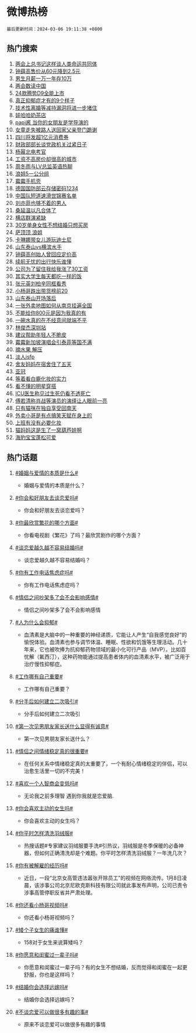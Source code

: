 # 微博热榜

`最后更新时间：2024-03-06 19:11:38 +0800`

## 热门搜索

1. [两会上总书记这样谈人类命运共同体](https://m.weibo.cn/search?containerid=100103type%3D1%26t%3D10%26q%3D%23%E4%B8%A4%E4%BC%9A%E4%B8%8A%E6%80%BB%E4%B9%A6%E8%AE%B0%E8%BF%99%E6%A0%B7%E8%B0%88%E4%BA%BA%E7%B1%BB%E5%91%BD%E8%BF%90%E5%85%B1%E5%90%8C%E4%BD%93%23&stream_entry_id=51&isnewpage=1&extparam=seat%3D1%26stream_entry_id%3D51%26dgr%3D0%26c_type%3D51%26pos%3D0%26filter_type%3Drealtimehot%26cate%3D10103%26q%3D%2523%25E4%25B8%25A4%25E4%25BC%259A%25E4%25B8%258A%25E6%2580%25BB%25E4%25B9%25A6%25E8%25AE%25B0%25E8%25BF%2599%25E6%25A0%25B7%25E8%25B0%2588%25E4%25BA%25BA%25E7%25B1%25BB%25E5%2591%25BD%25E8%25BF%2590%25E5%2585%25B1%25E5%2590%258C%25E4%25BD%2593%2523%26display_time%3D1709723497%26pre_seqid%3D1709723497486032178148)
1. [钟薛高售价从60元降到2.5元](https://m.weibo.cn/search?containerid=100103type%3D1%26t%3D10%26q%3D%23%E9%92%9F%E8%96%9B%E9%AB%98%E5%94%AE%E4%BB%B7%E4%BB%8E60%E5%85%83%E9%99%8D%E5%88%B02.5%E5%85%83%23&stream_entry_id=31&isnewpage=1&extparam=seat%3D1%26stream_entry_id%3D31%26c_type%3D31%26dgr%3D0%26filter_type%3Drealtimehot%26cate%3D5001%26band_rank%3D1%26pos%3D0%26realpos%3D1%26lcate%3D5001%26q%3D%2523%25E9%2592%259F%25E8%2596%259B%25E9%25AB%2598%25E5%2594%25AE%25E4%25BB%25B7%25E4%25BB%258E60%25E5%2585%2583%25E9%2599%258D%25E5%2588%25B02.5%25E5%2585%2583%2523%26flag%3D2%26display_time%3D1709723497%26pre_seqid%3D1709723497486032178148)
1. [男生月薪一万一年存10万](https://m.weibo.cn/search?containerid=100103type%3D1%26t%3D10%26q%3D%23%E7%94%B7%E7%94%9F%E6%9C%88%E8%96%AA%E4%B8%80%E4%B8%87%E4%B8%80%E5%B9%B4%E5%AD%9810%E4%B8%87%23&stream_entry_id=31&isnewpage=1&extparam=seat%3D1%26stream_entry_id%3D31%26c_type%3D31%26dgr%3D0%26filter_type%3Drealtimehot%26cate%3D5001%26band_rank%3D2%26pos%3D1%26realpos%3D2%26lcate%3D5001%26q%3D%2523%25E7%2594%25B7%25E7%2594%259F%25E6%259C%2588%25E8%2596%25AA%25E4%25B8%2580%25E4%25B8%2587%25E4%25B8%2580%25E5%25B9%25B4%25E5%25AD%259810%25E4%25B8%2587%2523%26flag%3D16%26display_time%3D1709723497%26pre_seqid%3D1709723497486032178148)
1. [两会数读中国](https://m.weibo.cn/search?containerid=100103type%3D1%26t%3D10%26q%3D%23%E4%B8%A4%E4%BC%9A%E6%95%B0%E8%AF%BB%E4%B8%AD%E5%9B%BD%23&stream_entry_id=31&isnewpage=1&extparam=seat%3D1%26stream_entry_id%3D31%26c_type%3D31%26dgr%3D0%26filter_type%3Drealtimehot%26cate%3D5001%26band_rank%3D3%26pos%3D2%26realpos%3D3%26lcate%3D5001%26q%3D%2523%25E4%25B8%25A4%25E4%25BC%259A%25E6%2595%25B0%25E8%25AF%25BB%25E4%25B8%25AD%25E5%259B%25BD%2523%26flag%3D0%26display_time%3D1709723497%26pre_seqid%3D1709723497486032178148)
1. [24款腾势D9全能上市](https://m.weibo.cn/search?containerid=100103type%3D1%26t%3D10%26q%3D%2324%E6%AC%BE%E8%85%BE%E5%8A%BFD9%E5%85%A8%E8%83%BD%E4%B8%8A%E5%B8%82%23&stream_entry_id=31&isnewpage=1&extparam=seat%3D1%26stream_entry_id%3D31%26c_type%3D31%26dgr%3D0%26filter_type%3Drealtimehot%26adid%3D226401%26q%3D%252324%25E6%25AC%25BE%25E8%2585%25BE%25E5%258A%25BFD9%25E5%2585%25A8%25E8%2583%25BD%25E4%25B8%258A%25E5%25B8%2582%2523%26cate%3D5001%26pos%3D3%26band_rank%3D4%26lcate%3D5001%26topic_ad%3D1%26is_ad_pos%3D1%26display_time%3D1709723497%26pre_seqid%3D1709723497486032178148)
1. [真正抑郁症才有的9个样子](https://m.weibo.cn/search?containerid=100103type%3D1%26t%3D10%26q%3D%E7%9C%9F%E6%AD%A3%E6%8A%91%E9%83%81%E7%97%87%E6%89%8D%E6%9C%89%E7%9A%849%E4%B8%AA%E6%A0%B7%E5%AD%90&stream_entry_id=31&isnewpage=1&extparam=seat%3D1%26stream_entry_id%3D31%26c_type%3D31%26dgr%3D0%26filter_type%3Drealtimehot%26cate%3D5001%26band_rank%3D4%26pos%3D4%26realpos%3D4%26lcate%3D5001%26q%3D%25E7%259C%259F%25E6%25AD%25A3%25E6%258A%2591%25E9%2583%2581%25E7%2597%2587%25E6%2589%258D%25E6%259C%2589%25E7%259A%25849%25E4%25B8%25AA%25E6%25A0%25B7%25E5%25AD%2590%26flag%3D16%26display_time%3D1709723497%26pre_seqid%3D1709723497486032178148)
1. [技术性离婚等减持漏洞将进一步堵住](https://m.weibo.cn/search?containerid=100103type%3D1%26t%3D10%26q%3D%23%E6%8A%80%E6%9C%AF%E6%80%A7%E7%A6%BB%E5%A9%9A%E7%AD%89%E5%87%8F%E6%8C%81%E6%BC%8F%E6%B4%9E%E5%B0%86%E8%BF%9B%E4%B8%80%E6%AD%A5%E5%A0%B5%E4%BD%8F%23&stream_entry_id=31&isnewpage=1&extparam=seat%3D1%26stream_entry_id%3D31%26c_type%3D31%26dgr%3D0%26filter_type%3Drealtimehot%26cate%3D5001%26band_rank%3D5%26pos%3D5%26realpos%3D5%26lcate%3D5001%26q%3D%2523%25E6%258A%2580%25E6%259C%25AF%25E6%2580%25A7%25E7%25A6%25BB%25E5%25A9%259A%25E7%25AD%2589%25E5%2587%258F%25E6%258C%2581%25E6%25BC%258F%25E6%25B4%259E%25E5%25B0%2586%25E8%25BF%259B%25E4%25B8%2580%25E6%25AD%25A5%25E5%25A0%25B5%25E4%25BD%258F%2523%26flag%3D1%26display_time%3D1709723497%26pre_seqid%3D1709723497486032178148)
1. [娃哈哈奶茶店](https://m.weibo.cn/search?containerid=100103type%3D1%26t%3D10%26q%3D%E5%A8%83%E5%93%88%E5%93%88%E5%A5%B6%E8%8C%B6%E5%BA%97&stream_entry_id=31&isnewpage=1&extparam=seat%3D1%26stream_entry_id%3D31%26c_type%3D31%26dgr%3D0%26filter_type%3Drealtimehot%26cate%3D5001%26band_rank%3D6%26pos%3D6%26realpos%3D6%26lcate%3D5001%26q%3D%25E5%25A8%2583%25E5%2593%2588%25E5%2593%2588%25E5%25A5%25B6%25E8%258C%25B6%25E5%25BA%2597%26flag%3D1%26display_time%3D1709723497%26pre_seqid%3D1709723497486032178148)
1. [papi酱 当你的女朋友是学导演的](https://m.weibo.cn/search?containerid=100103type%3D1%26t%3D10%26q%3Dpapi%E9%85%B1+%E5%BD%93%E4%BD%A0%E7%9A%84%E5%A5%B3%E6%9C%8B%E5%8F%8B%E6%98%AF%E5%AD%A6%E5%AF%BC%E6%BC%94%E7%9A%84&stream_entry_id=31&isnewpage=1&extparam=seat%3D1%26stream_entry_id%3D31%26c_type%3D31%26dgr%3D0%26filter_type%3Drealtimehot%26cate%3D5001%26band_rank%3D7%26pos%3D7%26realpos%3D7%26lcate%3D5001%26q%3Dpapi%25E9%2585%25B1%2520%25E5%25BD%2593%25E4%25BD%25A0%25E7%259A%2584%25E5%25A5%25B3%25E6%259C%258B%25E5%258F%258B%25E6%2598%25AF%25E5%25AD%25A6%25E5%25AF%25BC%25E6%25BC%2594%25E7%259A%2584%26flag%3D1%26display_time%3D1709723497%26pre_seqid%3D1709723497486032178148)
1. [女童走失被路人送回家父亲登门跪谢](https://m.weibo.cn/search?containerid=100103type%3D1%26t%3D10%26q%3D%23%E5%A5%B3%E7%AB%A5%E8%B5%B0%E5%A4%B1%E8%A2%AB%E8%B7%AF%E4%BA%BA%E9%80%81%E5%9B%9E%E5%AE%B6%E7%88%B6%E4%BA%B2%E7%99%BB%E9%97%A8%E8%B7%AA%E8%B0%A2%23&stream_entry_id=31&isnewpage=1&extparam=seat%3D1%26stream_entry_id%3D31%26c_type%3D31%26dgr%3D0%26filter_type%3Drealtimehot%26cate%3D5001%26band_rank%3D8%26pos%3D8%26realpos%3D8%26lcate%3D5001%26q%3D%2523%25E5%25A5%25B3%25E7%25AB%25A5%25E8%25B5%25B0%25E5%25A4%25B1%25E8%25A2%25AB%25E8%25B7%25AF%25E4%25BA%25BA%25E9%2580%2581%25E5%259B%259E%25E5%25AE%25B6%25E7%2588%25B6%25E4%25BA%25B2%25E7%2599%25BB%25E9%2597%25A8%25E8%25B7%25AA%25E8%25B0%25A2%2523%26flag%3D32768%26display_time%3D1709723497%26pre_seqid%3D1709723497486032178148)
1. [四川将发超1亿元消费券](https://m.weibo.cn/search?containerid=100103type%3D1%26t%3D10%26q%3D%23%E5%9B%9B%E5%B7%9D%E5%B0%86%E5%8F%91%E8%B6%851%E4%BA%BF%E5%85%83%E6%B6%88%E8%B4%B9%E5%88%B8%23&stream_entry_id=31&isnewpage=1&extparam=seat%3D1%26stream_entry_id%3D31%26c_type%3D31%26dgr%3D0%26filter_type%3Drealtimehot%26cate%3D5001%26band_rank%3D9%26pos%3D9%26realpos%3D9%26lcate%3D5001%26q%3D%2523%25E5%259B%259B%25E5%25B7%259D%25E5%25B0%2586%25E5%258F%2591%25E8%25B6%25851%25E4%25BA%25BF%25E5%2585%2583%25E6%25B6%2588%25E8%25B4%25B9%25E5%2588%25B8%2523%26flag%3D32768%26display_time%3D1709723497%26pre_seqid%3D1709723497486032178148)
1. [财政部部长谈党政机关过紧日子](https://m.weibo.cn/search?containerid=100103type%3D1%26t%3D10%26q%3D%23%E8%B4%A2%E6%94%BF%E9%83%A8%E9%83%A8%E9%95%BF%E8%B0%88%E5%85%9A%E6%94%BF%E6%9C%BA%E5%85%B3%E8%BF%87%E7%B4%A7%E6%97%A5%E5%AD%90%23&stream_entry_id=31&isnewpage=1&extparam=seat%3D1%26stream_entry_id%3D31%26c_type%3D31%26dgr%3D0%26filter_type%3Drealtimehot%26cate%3D5001%26band_rank%3D10%26pos%3D10%26realpos%3D10%26lcate%3D5001%26q%3D%2523%25E8%25B4%25A2%25E6%2594%25BF%25E9%2583%25A8%25E9%2583%25A8%25E9%2595%25BF%25E8%25B0%2588%25E5%2585%259A%25E6%2594%25BF%25E6%259C%25BA%25E5%2585%25B3%25E8%25BF%2587%25E7%25B4%25A7%25E6%2597%25A5%25E5%25AD%2590%2523%26flag%3D0%26display_time%3D1709723497%26pre_seqid%3D1709723497486032178148)
1. [杨幂北电考官](https://m.weibo.cn/search?containerid=100103type%3D1%26t%3D10%26q%3D%23%E6%9D%A8%E5%B9%82%E5%8C%97%E7%94%B5%E8%80%83%E5%AE%98%23&stream_entry_id=31&isnewpage=1&extparam=seat%3D1%26stream_entry_id%3D31%26c_type%3D31%26dgr%3D0%26filter_type%3Drealtimehot%26cate%3D5001%26band_rank%3D11%26pos%3D11%26realpos%3D11%26lcate%3D5001%26q%3D%2523%25E6%259D%25A8%25E5%25B9%2582%25E5%258C%2597%25E7%2594%25B5%25E8%2580%2583%25E5%25AE%2598%2523%26flag%3D2%26display_time%3D1709723497%26pre_seqid%3D1709723497486032178148)
1. [工资不高房价却很高的城市](https://m.weibo.cn/search?containerid=100103type%3D1%26t%3D10%26q%3D%23%E5%B7%A5%E8%B5%84%E4%B8%8D%E9%AB%98%E6%88%BF%E4%BB%B7%E5%8D%B4%E5%BE%88%E9%AB%98%E7%9A%84%E5%9F%8E%E5%B8%82%23&stream_entry_id=31&isnewpage=1&extparam=seat%3D1%26stream_entry_id%3D31%26c_type%3D31%26dgr%3D0%26filter_type%3Drealtimehot%26cate%3D5001%26band_rank%3D12%26pos%3D12%26realpos%3D12%26lcate%3D5001%26q%3D%2523%25E5%25B7%25A5%25E8%25B5%2584%25E4%25B8%258D%25E9%25AB%2598%25E6%2588%25BF%25E4%25BB%25B7%25E5%258D%25B4%25E5%25BE%2588%25E9%25AB%2598%25E7%259A%2584%25E5%259F%258E%25E5%25B8%2582%2523%26flag%3D0%26display_time%3D1709723497%26pre_seqid%3D1709723497486032178148)
1. [周冬雨与LV总监英语热聊](https://m.weibo.cn/search?containerid=100103type%3D1%26t%3D10%26q%3D%23%E5%91%A8%E5%86%AC%E9%9B%A8%E4%B8%8ELV%E6%80%BB%E7%9B%91%E8%8B%B1%E8%AF%AD%E7%83%AD%E8%81%8A%23&stream_entry_id=31&isnewpage=1&extparam=seat%3D1%26stream_entry_id%3D31%26c_type%3D31%26dgr%3D0%26filter_type%3Drealtimehot%26cate%3D5001%26band_rank%3D13%26pos%3D13%26realpos%3D13%26lcate%3D5001%26q%3D%2523%25E5%2591%25A8%25E5%2586%25AC%25E9%259B%25A8%25E4%25B8%258ELV%25E6%2580%25BB%25E7%259B%2591%25E8%258B%25B1%25E8%25AF%25AD%25E7%2583%25AD%25E8%2581%258A%2523%26flag%3D2%26display_time%3D1709723497%26pre_seqid%3D1709723497486032178148)
1. [浪姐5一公分组](https://m.weibo.cn/search?containerid=100103type%3D1%26t%3D10%26q%3D%23%E6%B5%AA%E5%A7%905%E4%B8%80%E5%85%AC%E5%88%86%E7%BB%84%23&stream_entry_id=31&isnewpage=1&extparam=seat%3D1%26stream_entry_id%3D31%26c_type%3D31%26dgr%3D0%26filter_type%3Drealtimehot%26cate%3D5001%26band_rank%3D14%26pos%3D14%26realpos%3D14%26lcate%3D5001%26q%3D%2523%25E6%25B5%25AA%25E5%25A7%25905%25E4%25B8%2580%25E5%2585%25AC%25E5%2588%2586%25E7%25BB%2584%2523%26flag%3D0%26display_time%3D1709723497%26pre_seqid%3D1709723497486032178148)
1. [霉霉手机壳](https://m.weibo.cn/search?containerid=100103type%3D1%26t%3D10%26q%3D%E9%9C%89%E9%9C%89%E6%89%8B%E6%9C%BA%E5%A3%B3&stream_entry_id=31&isnewpage=1&extparam=seat%3D1%26stream_entry_id%3D31%26c_type%3D31%26dgr%3D0%26filter_type%3Drealtimehot%26cate%3D5001%26band_rank%3D15%26pos%3D15%26realpos%3D15%26lcate%3D5001%26q%3D%25E9%259C%2589%25E9%259C%2589%25E6%2589%258B%25E6%259C%25BA%25E5%25A3%25B3%26flag%3D1%26display_time%3D1709723497%26pre_seqid%3D1709723497486032178148)
1. [德国国防部云存储密码1234](https://m.weibo.cn/search?containerid=100103type%3D1%26t%3D10%26q%3D%23%E5%BE%B7%E5%9B%BD%E5%9B%BD%E9%98%B2%E9%83%A8%E4%BA%91%E5%AD%98%E5%82%A8%E5%AF%86%E7%A0%811234%23&stream_entry_id=31&isnewpage=1&extparam=seat%3D1%26stream_entry_id%3D31%26c_type%3D31%26dgr%3D0%26filter_type%3Drealtimehot%26cate%3D5001%26band_rank%3D16%26pos%3D16%26realpos%3D16%26lcate%3D5001%26q%3D%2523%25E5%25BE%25B7%25E5%259B%25BD%25E5%259B%25BD%25E9%2598%25B2%25E9%2583%25A8%25E4%25BA%2591%25E5%25AD%2598%25E5%2582%25A8%25E5%25AF%2586%25E7%25A0%25811234%2523%26flag%3D0%26display_time%3D1709723497%26pre_seqid%3D1709723497486032178148)
1. [中国队短道速滑世锦赛名单](https://m.weibo.cn/search?containerid=100103type%3D1%26t%3D10%26q%3D%23%E4%B8%AD%E5%9B%BD%E9%98%9F%E7%9F%AD%E9%81%93%E9%80%9F%E6%BB%91%E4%B8%96%E9%94%A6%E8%B5%9B%E5%90%8D%E5%8D%95%23&stream_entry_id=31&isnewpage=1&extparam=seat%3D1%26stream_entry_id%3D31%26c_type%3D31%26dgr%3D0%26filter_type%3Drealtimehot%26cate%3D5001%26band_rank%3D17%26pos%3D17%26realpos%3D17%26lcate%3D5001%26q%3D%2523%25E4%25B8%25AD%25E5%259B%25BD%25E9%2598%259F%25E7%259F%25AD%25E9%2581%2593%25E9%2580%259F%25E6%25BB%2591%25E4%25B8%2596%25E9%2594%25A6%25E8%25B5%259B%25E5%2590%258D%25E5%258D%2595%2523%26flag%3D1%26display_time%3D1709723497%26pre_seqid%3D1709723497486032178148)
1. [刘亦菲也够不着的男人](https://m.weibo.cn/search?containerid=100103type%3D1%26t%3D10%26q%3D%23%E5%88%98%E4%BA%A6%E8%8F%B2%E4%B9%9F%E5%A4%9F%E4%B8%8D%E7%9D%80%E7%9A%84%E7%94%B7%E4%BA%BA%23&stream_entry_id=31&isnewpage=1&extparam=seat%3D1%26stream_entry_id%3D31%26c_type%3D31%26dgr%3D0%26filter_type%3Drealtimehot%26cate%3D5001%26band_rank%3D18%26pos%3D18%26realpos%3D18%26lcate%3D5001%26q%3D%2523%25E5%2588%2598%25E4%25BA%25A6%25E8%258F%25B2%25E4%25B9%259F%25E5%25A4%259F%25E4%25B8%258D%25E7%259D%2580%25E7%259A%2584%25E7%2594%25B7%25E4%25BA%25BA%2523%26flag%3D2%26display_time%3D1709723497%26pre_seqid%3D1709723497486032178148)
1. [桑延温以凡合体了](https://m.weibo.cn/search?containerid=100103type%3D1%26t%3D10%26q%3D%23%E6%A1%91%E5%BB%B6%E6%B8%A9%E4%BB%A5%E5%87%A1%E5%90%88%E4%BD%93%E4%BA%86%23&stream_entry_id=31&isnewpage=1&extparam=seat%3D1%26stream_entry_id%3D31%26c_type%3D31%26dgr%3D0%26filter_type%3Drealtimehot%26cate%3D5001%26band_rank%3D19%26pos%3D19%26realpos%3D19%26lcate%3D5001%26q%3D%2523%25E6%25A1%2591%25E5%25BB%25B6%25E6%25B8%25A9%25E4%25BB%25A5%25E5%2587%25A1%25E5%2590%2588%25E4%25BD%2593%25E4%25BA%2586%2523%26flag%3D0%26display_time%3D1709723497%26pre_seqid%3D1709723497486032178148)
1. [横店群演紧缺](https://m.weibo.cn/search?containerid=100103type%3D1%26t%3D10%26q%3D%23%E6%A8%AA%E5%BA%97%E7%BE%A4%E6%BC%94%E7%B4%A7%E7%BC%BA%23&stream_entry_id=31&isnewpage=1&extparam=seat%3D1%26stream_entry_id%3D31%26c_type%3D31%26dgr%3D0%26filter_type%3Drealtimehot%26cate%3D5001%26band_rank%3D20%26pos%3D20%26realpos%3D20%26lcate%3D5001%26q%3D%2523%25E6%25A8%25AA%25E5%25BA%2597%25E7%25BE%25A4%25E6%25BC%2594%25E7%25B4%25A7%25E7%25BC%25BA%2523%26flag%3D0%26display_time%3D1709723497%26pre_seqid%3D1709723497486032178148)
1. [30岁单身女性不想结婚只想买房](https://m.weibo.cn/search?containerid=100103type%3D1%26t%3D10%26q%3D%2330%E5%B2%81%E5%8D%95%E8%BA%AB%E5%A5%B3%E6%80%A7%E4%B8%8D%E6%83%B3%E7%BB%93%E5%A9%9A%E5%8F%AA%E6%83%B3%E4%B9%B0%E6%88%BF%23&stream_entry_id=31&isnewpage=1&extparam=seat%3D1%26stream_entry_id%3D31%26c_type%3D31%26dgr%3D0%26filter_type%3Drealtimehot%26cate%3D5001%26band_rank%3D21%26pos%3D21%26realpos%3D21%26lcate%3D5001%26q%3D%252330%25E5%25B2%2581%25E5%258D%2595%25E8%25BA%25AB%25E5%25A5%25B3%25E6%2580%25A7%25E4%25B8%258D%25E6%2583%25B3%25E7%25BB%2593%25E5%25A9%259A%25E5%258F%25AA%25E6%2583%25B3%25E4%25B9%25B0%25E6%2588%25BF%2523%26flag%3D1%26display_time%3D1709723497%26pre_seqid%3D1709723497486032178148)
1. [萨顶顶 浪姐](https://m.weibo.cn/search?containerid=100103type%3D1%26t%3D10%26q%3D%E8%90%A8%E9%A1%B6%E9%A1%B6+%E6%B5%AA%E5%A7%90&stream_entry_id=31&isnewpage=1&extparam=seat%3D1%26stream_entry_id%3D31%26c_type%3D31%26dgr%3D0%26filter_type%3Drealtimehot%26cate%3D5001%26band_rank%3D22%26pos%3D22%26realpos%3D22%26lcate%3D5001%26q%3D%25E8%2590%25A8%25E9%25A1%25B6%25E9%25A1%25B6%2520%25E6%25B5%25AA%25E5%25A7%2590%26flag%3D1%26display_time%3D1709723497%26pre_seqid%3D1709723497486032178148)
1. [卡琳娜带女儿游玩迪士尼](https://m.weibo.cn/search?containerid=100103type%3D1%26t%3D10%26q%3D%23%E5%8D%A1%E7%90%B3%E5%A8%9C%E5%B8%A6%E5%A5%B3%E5%84%BF%E6%B8%B8%E7%8E%A9%E8%BF%AA%E5%A3%AB%E5%B0%BC%23&stream_entry_id=31&isnewpage=1&extparam=seat%3D1%26stream_entry_id%3D31%26c_type%3D31%26dgr%3D0%26filter_type%3Drealtimehot%26cate%3D5001%26band_rank%3D23%26pos%3D23%26realpos%3D23%26lcate%3D5001%26q%3D%2523%25E5%258D%25A1%25E7%2590%25B3%25E5%25A8%259C%25E5%25B8%25A6%25E5%25A5%25B3%25E5%2584%25BF%25E6%25B8%25B8%25E7%258E%25A9%25E8%25BF%25AA%25E5%25A3%25AB%25E5%25B0%25BC%2523%26flag%3D1%26display_time%3D1709723497%26pre_seqid%3D1709723497486032178148)
1. [山东泰山vs横滨水手](https://m.weibo.cn/search?containerid=100103type%3D1%26t%3D10%26q%3D%23%E5%B1%B1%E4%B8%9C%E6%B3%B0%E5%B1%B1vs%E6%A8%AA%E6%BB%A8%E6%B0%B4%E6%89%8B%23&stream_entry_id=31&isnewpage=1&extparam=seat%3D1%26stream_entry_id%3D31%26c_type%3D31%26dgr%3D0%26filter_type%3Drealtimehot%26cate%3D5001%26band_rank%3D24%26pos%3D24%26realpos%3D24%26lcate%3D5001%26q%3D%2523%25E5%25B1%25B1%25E4%25B8%259C%25E6%25B3%25B0%25E5%25B1%25B1vs%25E6%25A8%25AA%25E6%25BB%25A8%25E6%25B0%25B4%25E6%2589%258B%2523%26flag%3D0%26display_time%3D1709723497%26pre_seqid%3D1709723497486032178148)
1. [钟薛高创始人曾回应定价高](https://m.weibo.cn/search?containerid=100103type%3D1%26t%3D10%26q%3D%23%E9%92%9F%E8%96%9B%E9%AB%98%E5%88%9B%E5%A7%8B%E4%BA%BA%E6%9B%BE%E5%9B%9E%E5%BA%94%E5%AE%9A%E4%BB%B7%E9%AB%98%23&stream_entry_id=31&isnewpage=1&extparam=seat%3D1%26stream_entry_id%3D31%26c_type%3D31%26dgr%3D0%26filter_type%3Drealtimehot%26cate%3D5001%26band_rank%3D25%26pos%3D25%26realpos%3D25%26lcate%3D5001%26q%3D%2523%25E9%2592%259F%25E8%2596%259B%25E9%25AB%2598%25E5%2588%259B%25E5%25A7%258B%25E4%25BA%25BA%25E6%259B%25BE%25E5%259B%259E%25E5%25BA%2594%25E5%25AE%259A%25E4%25BB%25B7%25E9%25AB%2598%2523%26flag%3D1%26display_time%3D1709723497%26pre_seqid%3D1709723497486032178148)
1. [续航无忧的出行快乐谁懂](https://m.weibo.cn/search?containerid=100103type%3D1%26t%3D10%26q%3D%23%E7%BB%AD%E8%88%AA%E6%97%A0%E5%BF%A7%E7%9A%84%E5%87%BA%E8%A1%8C%E5%BF%AB%E4%B9%90%E8%B0%81%E6%87%82%23&stream_entry_id=31&isnewpage=1&extparam=seat%3D1%26stream_entry_id%3D31%26c_type%3D31%26dgr%3D0%26filter_type%3Drealtimehot%26cate%3D5001%26band_rank%3D26%26adid%3D226420%26pos%3D26%26realpos%3D26%26lcate%3D5001%26q%3D%2523%25E7%25BB%25AD%25E8%2588%25AA%25E6%2597%25A0%25E5%25BF%25A7%25E7%259A%2584%25E5%2587%25BA%25E8%25A1%258C%25E5%25BF%25AB%25E4%25B9%2590%25E8%25B0%2581%25E6%2587%2582%2523%26flag%3D0%26display_time%3D1709723497%26pre_seqid%3D1709723497486032178148)
1. [公司为了留住我给我涨了30工资](https://m.weibo.cn/search?containerid=100103type%3D1%26t%3D10%26q%3D%23%E5%85%AC%E5%8F%B8%E4%B8%BA%E4%BA%86%E7%95%99%E4%BD%8F%E6%88%91%E7%BB%99%E6%88%91%E6%B6%A8%E4%BA%8630%E5%B7%A5%E8%B5%84%23&stream_entry_id=31&isnewpage=1&extparam=seat%3D1%26stream_entry_id%3D31%26c_type%3D31%26dgr%3D0%26filter_type%3Drealtimehot%26cate%3D5001%26band_rank%3D27%26pos%3D27%26realpos%3D27%26lcate%3D5001%26q%3D%2523%25E5%2585%25AC%25E5%258F%25B8%25E4%25B8%25BA%25E4%25BA%2586%25E7%2595%2599%25E4%25BD%258F%25E6%2588%2591%25E7%25BB%2599%25E6%2588%2591%25E6%25B6%25A8%25E4%25BA%258630%25E5%25B7%25A5%25E8%25B5%2584%2523%26flag%3D1%26display_time%3D1709723497%26pre_seqid%3D1709723497486032178148)
1. [其实大学生每天都吃一样的饭](https://m.weibo.cn/search?containerid=100103type%3D1%26t%3D10%26q%3D%23%E5%85%B6%E5%AE%9E%E5%A4%A7%E5%AD%A6%E7%94%9F%E6%AF%8F%E5%A4%A9%E9%83%BD%E5%90%83%E4%B8%80%E6%A0%B7%E7%9A%84%E9%A5%AD%23&stream_entry_id=31&isnewpage=1&extparam=seat%3D1%26stream_entry_id%3D31%26c_type%3D31%26dgr%3D0%26filter_type%3Drealtimehot%26cate%3D5001%26band_rank%3D28%26pos%3D28%26realpos%3D28%26lcate%3D5001%26q%3D%2523%25E5%2585%25B6%25E5%25AE%259E%25E5%25A4%25A7%25E5%25AD%25A6%25E7%2594%259F%25E6%25AF%258F%25E5%25A4%25A9%25E9%2583%25BD%25E5%2590%2583%25E4%25B8%2580%25E6%25A0%25B7%25E7%259A%2584%25E9%25A5%25AD%2523%26flag%3D1%26display_time%3D1709723497%26pre_seqid%3D1709723497486032178148)
1. [张元英刘柏辛同框看秀](https://m.weibo.cn/search?containerid=100103type%3D1%26t%3D10%26q%3D%23%E5%BC%A0%E5%85%83%E8%8B%B1%E5%88%98%E6%9F%8F%E8%BE%9B%E5%90%8C%E6%A1%86%E7%9C%8B%E7%A7%80%23&stream_entry_id=31&isnewpage=1&extparam=seat%3D1%26stream_entry_id%3D31%26c_type%3D31%26dgr%3D0%26filter_type%3Drealtimehot%26cate%3D5001%26band_rank%3D29%26pos%3D29%26realpos%3D29%26lcate%3D5001%26q%3D%2523%25E5%25BC%25A0%25E5%2585%2583%25E8%258B%25B1%25E5%2588%2598%25E6%259F%258F%25E8%25BE%259B%25E5%2590%258C%25E6%25A1%2586%25E7%259C%258B%25E7%25A7%2580%2523%26flag%3D1%26display_time%3D1709723497%26pre_seqid%3D1709723497486032178148)
1. [小杨哥跌出带货榜前20](https://m.weibo.cn/search?containerid=100103type%3D1%26t%3D10%26q%3D%23%E5%B0%8F%E6%9D%A8%E5%93%A5%E8%B7%8C%E5%87%BA%E5%B8%A6%E8%B4%A7%E6%A6%9C%E5%89%8D20%23&stream_entry_id=31&isnewpage=1&extparam=seat%3D1%26stream_entry_id%3D31%26c_type%3D31%26dgr%3D0%26filter_type%3Drealtimehot%26cate%3D5001%26band_rank%3D30%26pos%3D30%26realpos%3D30%26lcate%3D5001%26q%3D%2523%25E5%25B0%258F%25E6%259D%25A8%25E5%2593%25A5%25E8%25B7%258C%25E5%2587%25BA%25E5%25B8%25A6%25E8%25B4%25A7%25E6%25A6%259C%25E5%2589%258D20%2523%26flag%3D0%26display_time%3D1709723497%26pre_seqid%3D1709723497486032178148)
1. [山东泰山开场落后](https://m.weibo.cn/search?containerid=100103type%3D1%26t%3D10%26q%3D%23%E5%B1%B1%E4%B8%9C%E6%B3%B0%E5%B1%B1%E5%BC%80%E5%9C%BA%E8%90%BD%E5%90%8E%23&stream_entry_id=31&isnewpage=1&extparam=seat%3D1%26stream_entry_id%3D31%26c_type%3D31%26dgr%3D0%26filter_type%3Drealtimehot%26cate%3D5001%26band_rank%3D31%26pos%3D31%26realpos%3D31%26lcate%3D5001%26q%3D%2523%25E5%25B1%25B1%25E4%25B8%259C%25E6%25B3%25B0%25E5%25B1%25B1%25E5%25BC%2580%25E5%259C%25BA%25E8%2590%25BD%25E5%2590%258E%2523%26flag%3D1%26display_time%3D1709723497%26pre_seqid%3D1709723497486032178148)
1. [一张外卖地图如何从南京挂遍全国](https://m.weibo.cn/search?containerid=100103type%3D1%26t%3D10%26q%3D%23%E4%B8%80%E5%BC%A0%E5%A4%96%E5%8D%96%E5%9C%B0%E5%9B%BE%E5%A6%82%E4%BD%95%E4%BB%8E%E5%8D%97%E4%BA%AC%E6%8C%82%E9%81%8D%E5%85%A8%E5%9B%BD%23&stream_entry_id=31&isnewpage=1&extparam=seat%3D1%26stream_entry_id%3D31%26c_type%3D31%26dgr%3D0%26filter_type%3Drealtimehot%26cate%3D5001%26band_rank%3D32%26pos%3D32%26realpos%3D32%26lcate%3D5001%26q%3D%2523%25E4%25B8%2580%25E5%25BC%25A0%25E5%25A4%2596%25E5%258D%2596%25E5%259C%25B0%25E5%259B%25BE%25E5%25A6%2582%25E4%25BD%2595%25E4%25BB%258E%25E5%258D%2597%25E4%25BA%25AC%25E6%258C%2582%25E9%2581%258D%25E5%2585%25A8%25E5%259B%25BD%2523%26flag%3D1%26display_time%3D1709723497%26pre_seqid%3D1709723497486032178148)
1. [不能给你800元是因为我真的有](https://m.weibo.cn/search?containerid=100103type%3D1%26t%3D10%26q%3D%23%E4%B8%8D%E8%83%BD%E7%BB%99%E4%BD%A0800%E5%85%83%E6%98%AF%E5%9B%A0%E4%B8%BA%E6%88%91%E7%9C%9F%E7%9A%84%E6%9C%89%23&stream_entry_id=31&isnewpage=1&extparam=seat%3D1%26stream_entry_id%3D31%26c_type%3D31%26dgr%3D0%26filter_type%3Drealtimehot%26cate%3D5001%26band_rank%3D33%26pos%3D33%26realpos%3D33%26lcate%3D5001%26q%3D%2523%25E4%25B8%258D%25E8%2583%25BD%25E7%25BB%2599%25E4%25BD%25A0800%25E5%2585%2583%25E6%2598%25AF%25E5%259B%25A0%25E4%25B8%25BA%25E6%2588%2591%25E7%259C%259F%25E7%259A%2584%25E6%259C%2589%2523%26flag%3D0%26display_time%3D1709723497%26pre_seqid%3D1709723497486032178148)
1. [一碗水真的在不经意间就端不平](https://m.weibo.cn/search?containerid=100103type%3D1%26t%3D10%26q%3D%E4%B8%80%E7%A2%97%E6%B0%B4%E7%9C%9F%E7%9A%84%E5%9C%A8%E4%B8%8D%E7%BB%8F%E6%84%8F%E9%97%B4%E5%B0%B1%E7%AB%AF%E4%B8%8D%E5%B9%B3&stream_entry_id=31&isnewpage=1&extparam=seat%3D1%26stream_entry_id%3D31%26c_type%3D31%26dgr%3D0%26filter_type%3Drealtimehot%26cate%3D5001%26band_rank%3D34%26pos%3D34%26realpos%3D34%26lcate%3D5001%26q%3D%25E4%25B8%2580%25E7%25A2%2597%25E6%25B0%25B4%25E7%259C%259F%25E7%259A%2584%25E5%259C%25A8%25E4%25B8%258D%25E7%25BB%258F%25E6%2584%258F%25E9%2597%25B4%25E5%25B0%25B1%25E7%25AB%25AF%25E4%25B8%258D%25E5%25B9%25B3%26flag%3D1%26display_time%3D1709723497%26pre_seqid%3D1709723497486032178148)
1. [林俊杰深圳站](https://m.weibo.cn/search?containerid=100103type%3D1%26t%3D10%26q%3D%E6%9E%97%E4%BF%8A%E6%9D%B0%E6%B7%B1%E5%9C%B3%E7%AB%99&stream_entry_id=31&isnewpage=1&extparam=seat%3D1%26stream_entry_id%3D31%26c_type%3D31%26dgr%3D0%26filter_type%3Drealtimehot%26cate%3D5001%26band_rank%3D35%26pos%3D35%26realpos%3D35%26lcate%3D5001%26q%3D%25E6%259E%2597%25E4%25BF%258A%25E6%259D%25B0%25E6%25B7%25B1%25E5%259C%25B3%25E7%25AB%2599%26flag%3D1%26display_time%3D1709723497%26pre_seqid%3D1709723497486032178148)
1. [建议帮助年轻人不脆皮](https://m.weibo.cn/search?containerid=100103type%3D1%26t%3D10%26q%3D%23%E5%BB%BA%E8%AE%AE%E5%B8%AE%E5%8A%A9%E5%B9%B4%E8%BD%BB%E4%BA%BA%E4%B8%8D%E8%84%86%E7%9A%AE%23&stream_entry_id=31&isnewpage=1&extparam=seat%3D1%26stream_entry_id%3D31%26c_type%3D31%26dgr%3D0%26filter_type%3Drealtimehot%26cate%3D5001%26band_rank%3D36%26pos%3D36%26realpos%3D36%26lcate%3D5001%26q%3D%2523%25E5%25BB%25BA%25E8%25AE%25AE%25E5%25B8%25AE%25E5%258A%25A9%25E5%25B9%25B4%25E8%25BD%25BB%25E4%25BA%25BA%25E4%25B8%258D%25E8%2584%2586%25E7%259A%25AE%2523%26flag%3D1%26display_time%3D1709723497%26pre_seqid%3D1709723497486032178148)
1. [霉霉新加坡演唱会引泰菲等国不满](https://m.weibo.cn/search?containerid=100103type%3D1%26t%3D10%26q%3D%23%E9%9C%89%E9%9C%89%E6%96%B0%E5%8A%A0%E5%9D%A1%E6%BC%94%E5%94%B1%E4%BC%9A%E5%BC%95%E6%B3%B0%E8%8F%B2%E7%AD%89%E5%9B%BD%E4%B8%8D%E6%BB%A1%23&stream_entry_id=31&isnewpage=1&extparam=seat%3D1%26stream_entry_id%3D31%26c_type%3D31%26dgr%3D0%26filter_type%3Drealtimehot%26cate%3D5001%26band_rank%3D37%26pos%3D37%26realpos%3D37%26lcate%3D5001%26q%3D%2523%25E9%259C%2589%25E9%259C%2589%25E6%2596%25B0%25E5%258A%25A0%25E5%259D%25A1%25E6%25BC%2594%25E5%2594%25B1%25E4%25BC%259A%25E5%25BC%2595%25E6%25B3%25B0%25E8%258F%25B2%25E7%25AD%2589%25E5%259B%25BD%25E4%25B8%258D%25E6%25BB%25A1%2523%26flag%3D1%26display_time%3D1709723497%26pre_seqid%3D1709723497486032178148)
1. [摘水果 解压](https://m.weibo.cn/search?containerid=100103type%3D1%26t%3D10%26q%3D%E6%91%98%E6%B0%B4%E6%9E%9C+%E8%A7%A3%E5%8E%8B&stream_entry_id=31&isnewpage=1&extparam=seat%3D1%26stream_entry_id%3D31%26c_type%3D31%26dgr%3D0%26filter_type%3Drealtimehot%26cate%3D5001%26band_rank%3D38%26pos%3D38%26realpos%3D38%26lcate%3D5001%26q%3D%25E6%2591%2598%25E6%25B0%25B4%25E6%259E%259C%2520%25E8%25A7%25A3%25E5%258E%258B%26flag%3D1%26display_time%3D1709723497%26pre_seqid%3D1709723497486032178148)
1. [淡人isfp](https://m.weibo.cn/search?containerid=100103type%3D1%26t%3D10%26q%3D%E6%B7%A1%E4%BA%BAisfp&stream_entry_id=31&isnewpage=1&extparam=seat%3D1%26stream_entry_id%3D31%26c_type%3D31%26dgr%3D0%26filter_type%3Drealtimehot%26cate%3D5001%26band_rank%3D39%26pos%3D39%26realpos%3D39%26lcate%3D5001%26q%3D%25E6%25B7%25A1%25E4%25BA%25BAisfp%26flag%3D1%26display_time%3D1709723497%26pre_seqid%3D1709723497486032178148)
1. [舍友妈妈在宿舍住了五天](https://m.weibo.cn/search?containerid=100103type%3D1%26t%3D10%26q%3D%23%E8%88%8D%E5%8F%8B%E5%A6%88%E5%A6%88%E5%9C%A8%E5%AE%BF%E8%88%8D%E4%BD%8F%E4%BA%86%E4%BA%94%E5%A4%A9%23&stream_entry_id=31&isnewpage=1&extparam=seat%3D1%26stream_entry_id%3D31%26c_type%3D31%26dgr%3D0%26filter_type%3Drealtimehot%26cate%3D5001%26band_rank%3D40%26pos%3D40%26realpos%3D40%26lcate%3D5001%26q%3D%2523%25E8%2588%258D%25E5%258F%258B%25E5%25A6%2588%25E5%25A6%2588%25E5%259C%25A8%25E5%25AE%25BF%25E8%2588%258D%25E4%25BD%258F%25E4%25BA%2586%25E4%25BA%2594%25E5%25A4%25A9%2523%26flag%3D0%26display_time%3D1709723497%26pre_seqid%3D1709723497486032178148)
1. [亚冠](https://m.weibo.cn/search?containerid=100103type%3D1%26t%3D10%26q%3D%E4%BA%9A%E5%86%A0&stream_entry_id=31&isnewpage=1&extparam=seat%3D1%26stream_entry_id%3D31%26c_type%3D31%26dgr%3D0%26filter_type%3Drealtimehot%26cate%3D5001%26band_rank%3D41%26pos%3D41%26realpos%3D41%26lcate%3D5001%26q%3D%25E4%25BA%259A%25E5%2586%25A0%26flag%3D0%26display_time%3D1709723497%26pre_seqid%3D1709723497486032178148)
1. [等着看白鹿化妆的实力](https://m.weibo.cn/search?containerid=100103type%3D1%26t%3D10%26q%3D%23%E7%AD%89%E7%9D%80%E7%9C%8B%E7%99%BD%E9%B9%BF%E5%8C%96%E5%A6%86%E7%9A%84%E5%AE%9E%E5%8A%9B%23&stream_entry_id=31&isnewpage=1&extparam=seat%3D1%26stream_entry_id%3D31%26c_type%3D31%26dgr%3D0%26filter_type%3Drealtimehot%26cate%3D5001%26band_rank%3D42%26pos%3D42%26realpos%3D42%26lcate%3D5001%26q%3D%2523%25E7%25AD%2589%25E7%259D%2580%25E7%259C%258B%25E7%2599%25BD%25E9%25B9%25BF%25E5%258C%2596%25E5%25A6%2586%25E7%259A%2584%25E5%25AE%259E%25E5%258A%259B%2523%26flag%3D1%26display_time%3D1709723497%26pre_seqid%3D1709723497486032178148)
1. [看不懂的明星穿搭](https://m.weibo.cn/search?containerid=100103type%3D1%26t%3D10%26q%3D%23%E7%9C%8B%E4%B8%8D%E6%87%82%E7%9A%84%E6%98%8E%E6%98%9F%E7%A9%BF%E6%90%AD%23&stream_entry_id=31&isnewpage=1&extparam=seat%3D1%26stream_entry_id%3D31%26c_type%3D31%26dgr%3D0%26filter_type%3Drealtimehot%26cate%3D5001%26band_rank%3D43%26pos%3D43%26realpos%3D43%26lcate%3D5001%26q%3D%2523%25E7%259C%258B%25E4%25B8%258D%25E6%2587%2582%25E7%259A%2584%25E6%2598%258E%25E6%2598%259F%25E7%25A9%25BF%25E6%2590%25AD%2523%26flag%3D1%26display_time%3D1709723497%26pre_seqid%3D1709723497486032178148)
1. [ICU医生称见过生死仍看不透死亡](https://m.weibo.cn/search?containerid=100103type%3D1%26t%3D10%26q%3D%23ICU%E5%8C%BB%E7%94%9F%E7%A7%B0%E8%A7%81%E8%BF%87%E7%94%9F%E6%AD%BB%E4%BB%8D%E7%9C%8B%E4%B8%8D%E9%80%8F%E6%AD%BB%E4%BA%A1%23&stream_entry_id=31&isnewpage=1&extparam=seat%3D1%26stream_entry_id%3D31%26c_type%3D31%26dgr%3D0%26filter_type%3Drealtimehot%26cate%3D5001%26band_rank%3D44%26pos%3D44%26realpos%3D44%26lcate%3D5001%26q%3D%2523ICU%25E5%258C%25BB%25E7%2594%259F%25E7%25A7%25B0%25E8%25A7%2581%25E8%25BF%2587%25E7%2594%259F%25E6%25AD%25BB%25E4%25BB%258D%25E7%259C%258B%25E4%25B8%258D%25E9%2580%258F%25E6%25AD%25BB%25E4%25BA%25A1%2523%26flag%3D0%26display_time%3D1709723497%26pre_seqid%3D1709723497486032178148)
1. [傅若清称肖战等演员的演绎让人眼前一亮](https://m.weibo.cn/search?containerid=100103type%3D1%26t%3D10%26q%3D%23%E5%82%85%E8%8B%A5%E6%B8%85%E7%A7%B0%E8%82%96%E6%88%98%E7%AD%89%E6%BC%94%E5%91%98%E7%9A%84%E6%BC%94%E7%BB%8E%E8%AE%A9%E4%BA%BA%E7%9C%BC%E5%89%8D%E4%B8%80%E4%BA%AE%23&stream_entry_id=31&isnewpage=1&extparam=seat%3D1%26stream_entry_id%3D31%26c_type%3D31%26dgr%3D0%26filter_type%3Drealtimehot%26cate%3D5001%26band_rank%3D45%26pos%3D45%26realpos%3D45%26lcate%3D5001%26q%3D%2523%25E5%2582%2585%25E8%258B%25A5%25E6%25B8%2585%25E7%25A7%25B0%25E8%2582%2596%25E6%2588%2598%25E7%25AD%2589%25E6%25BC%2594%25E5%2591%2598%25E7%259A%2584%25E6%25BC%2594%25E7%25BB%258E%25E8%25AE%25A9%25E4%25BA%25BA%25E7%259C%25BC%25E5%2589%258D%25E4%25B8%2580%25E4%25BA%25AE%2523%26flag%3D0%26display_time%3D1709723497%26pre_seqid%3D1709723497486032178148)
1. [只有猫咪在独自享受回南天](https://m.weibo.cn/search?containerid=100103type%3D1%26t%3D10%26q%3D%23%E5%8F%AA%E6%9C%89%E7%8C%AB%E5%92%AA%E5%9C%A8%E7%8B%AC%E8%87%AA%E4%BA%AB%E5%8F%97%E5%9B%9E%E5%8D%97%E5%A4%A9%23&stream_entry_id=31&isnewpage=1&extparam=seat%3D1%26stream_entry_id%3D31%26c_type%3D31%26dgr%3D0%26filter_type%3Drealtimehot%26cate%3D5001%26band_rank%3D46%26pos%3D46%26realpos%3D46%26lcate%3D5001%26q%3D%2523%25E5%258F%25AA%25E6%259C%2589%25E7%258C%25AB%25E5%2592%25AA%25E5%259C%25A8%25E7%258B%25AC%25E8%2587%25AA%25E4%25BA%25AB%25E5%258F%2597%25E5%259B%259E%25E5%258D%2597%25E5%25A4%25A9%2523%26flag%3D1%26display_time%3D1709723497%26pre_seqid%3D1709723497486032178148)
1. [外卖小哥是有点搞笑天赋在身上的](https://m.weibo.cn/search?containerid=100103type%3D1%26t%3D10%26q%3D%23%E5%A4%96%E5%8D%96%E5%B0%8F%E5%93%A5%E6%98%AF%E6%9C%89%E7%82%B9%E6%90%9E%E7%AC%91%E5%A4%A9%E8%B5%8B%E5%9C%A8%E8%BA%AB%E4%B8%8A%E7%9A%84%23&stream_entry_id=31&isnewpage=1&extparam=seat%3D1%26stream_entry_id%3D31%26c_type%3D31%26dgr%3D0%26filter_type%3Drealtimehot%26cate%3D5001%26band_rank%3D47%26pos%3D47%26realpos%3D47%26lcate%3D5001%26q%3D%2523%25E5%25A4%2596%25E5%258D%2596%25E5%25B0%258F%25E5%2593%25A5%25E6%2598%25AF%25E6%259C%2589%25E7%2582%25B9%25E6%2590%259E%25E7%25AC%2591%25E5%25A4%25A9%25E8%25B5%258B%25E5%259C%25A8%25E8%25BA%25AB%25E4%25B8%258A%25E7%259A%2584%2523%26flag%3D1%26display_time%3D1709723497%26pre_seqid%3D1709723497486032178148)
1. [上班有没有必要化妆](https://m.weibo.cn/search?containerid=100103type%3D1%26t%3D10%26q%3D%23%E4%B8%8A%E7%8F%AD%E6%9C%89%E6%B2%A1%E6%9C%89%E5%BF%85%E8%A6%81%E5%8C%96%E5%A6%86%23&stream_entry_id=31&isnewpage=1&extparam=seat%3D1%26stream_entry_id%3D31%26c_type%3D31%26dgr%3D0%26filter_type%3Drealtimehot%26cate%3D5001%26band_rank%3D48%26pos%3D48%26realpos%3D48%26lcate%3D5001%26q%3D%2523%25E4%25B8%258A%25E7%258F%25AD%25E6%259C%2589%25E6%25B2%25A1%25E6%259C%2589%25E5%25BF%2585%25E8%25A6%2581%25E5%258C%2596%25E5%25A6%2586%2523%26flag%3D0%26display_time%3D1709723497%26pre_seqid%3D1709723497486032178148)
1. [猫妈妈这是生了一窝葫芦娃啊](https://m.weibo.cn/search?containerid=100103type%3D1%26t%3D10%26q%3D%E7%8C%AB%E5%A6%88%E5%A6%88%E8%BF%99%E6%98%AF%E7%94%9F%E4%BA%86%E4%B8%80%E7%AA%9D%E8%91%AB%E8%8A%A6%E5%A8%83%E5%95%8A&stream_entry_id=31&isnewpage=1&extparam=seat%3D1%26stream_entry_id%3D31%26c_type%3D31%26dgr%3D0%26filter_type%3Drealtimehot%26cate%3D5001%26band_rank%3D49%26pos%3D49%26realpos%3D49%26lcate%3D5001%26q%3D%25E7%258C%25AB%25E5%25A6%2588%25E5%25A6%2588%25E8%25BF%2599%25E6%2598%25AF%25E7%2594%259F%25E4%25BA%2586%25E4%25B8%2580%25E7%25AA%259D%25E8%2591%25AB%25E8%258A%25A6%25E5%25A8%2583%25E5%2595%258A%26flag%3D1%26display_time%3D1709723497%26pre_seqid%3D1709723497486032178148)
1. [海豹宝宝蓬松可爱](https://m.weibo.cn/search?containerid=100103type%3D1%26t%3D10%26q%3D%E6%B5%B7%E8%B1%B9%E5%AE%9D%E5%AE%9D%E8%93%AC%E6%9D%BE%E5%8F%AF%E7%88%B1&stream_entry_id=31&isnewpage=1&extparam=seat%3D1%26stream_entry_id%3D31%26c_type%3D31%26dgr%3D0%26filter_type%3Drealtimehot%26cate%3D5001%26band_rank%3D50%26pos%3D50%26realpos%3D50%26lcate%3D5001%26q%3D%25E6%25B5%25B7%25E8%25B1%25B9%25E5%25AE%259D%25E5%25AE%259D%25E8%2593%25AC%25E6%259D%25BE%25E5%258F%25AF%25E7%2588%25B1%26flag%3D1%26display_time%3D1709723497%26pre_seqid%3D1709723497486032178148)

## 热门话题

1. [#婚姻与爱情的本质是什么#](https://m.weibo.cn/search?containerid=231522type%3D1%26t%3D10%26q%3D%23%E5%A9%9A%E5%A7%BB%E4%B8%8E%E7%88%B1%E6%83%85%E7%9A%84%E6%9C%AC%E8%B4%A8%E6%98%AF%E4%BB%80%E4%B9%88%23&stream_entry_id=128&isnewpage=1&extparam=seat%3D1%26c_type%3D128%26unitid%3D1704881162756%26pos%3D1-0-0%26dgr%3D0%26lcate%3D5004%26cate%3D5004%26display_time%3D1709723498%26pre_seqid%3D1709723498557015559163)
    - 婚姻与爱情的本质是什么？

1. [#你会和好朋友去谈恋爱吗#](https://m.weibo.cn/search?containerid=231522type%3D1%26t%3D10%26q%3D%23%E4%BD%A0%E4%BC%9A%E5%92%8C%E5%A5%BD%E6%9C%8B%E5%8F%8B%E5%8E%BB%E8%B0%88%E6%81%8B%E7%88%B1%E5%90%97%23&stream_entry_id=128&isnewpage=1&extparam=seat%3D1%26c_type%3D128%26unitid%3D1704849959446%26pos%3D1-0-1%26dgr%3D0%26lcate%3D5004%26cate%3D5004%26display_time%3D1709723498%26pre_seqid%3D1709723498557015559163)
    - 你会和好朋友去谈恋爱吗？

1. [#你最欣赏繁花的哪个方面#](https://m.weibo.cn/search?containerid=231522type%3D1%26t%3D10%26q%3D%23%E4%BD%A0%E6%9C%80%E6%AC%A3%E8%B5%8F%E7%B9%81%E8%8A%B1%E7%9A%84%E5%93%AA%E4%B8%AA%E6%96%B9%E9%9D%A2%23&stream_entry_id=128&isnewpage=1&extparam=seat%3D1%26c_type%3D128%26unitid%3D1704872158127%26pos%3D1-0-2%26dgr%3D0%26lcate%3D5004%26cate%3D5004%26display_time%3D1709723498%26pre_seqid%3D1709723498557015559163)
    - 你看电视剧《繁花》了吗？最欣赏剧作的哪个方面？

1. [#谈恋爱越久越不容易结婚吗#](https://m.weibo.cn/search?containerid=231522type%3D1%26t%3D10%26q%3D%23%E8%B0%88%E6%81%8B%E7%88%B1%E8%B6%8A%E4%B9%85%E8%B6%8A%E4%B8%8D%E5%AE%B9%E6%98%93%E7%BB%93%E5%A9%9A%E5%90%97%23&stream_entry_id=128&isnewpage=1&extparam=seat%3D1%26c_type%3D128%26unitid%3D1704871559387%26pos%3D1-0-3%26dgr%3D0%26lcate%3D5004%26cate%3D5004%26display_time%3D1709723498%26pre_seqid%3D1709723498557015559163)
    - 谈恋爱越久越不容易结婚吗？

1. [#你有工作电话焦虑症吗#](https://m.weibo.cn/search?containerid=231522type%3D1%26t%3D10%26q%3D%23%E4%BD%A0%E6%9C%89%E5%B7%A5%E4%BD%9C%E7%94%B5%E8%AF%9D%E7%84%A6%E8%99%91%E7%97%87%E5%90%97%23&stream_entry_id=128&isnewpage=1&extparam=seat%3D1%26c_type%3D128%26unitid%3D1704877884678%26pos%3D1-0-4%26dgr%3D0%26lcate%3D5004%26cate%3D5004%26display_time%3D1709723498%26pre_seqid%3D1709723498557015559163)
    - 你有工作电话焦虑症吗？

1. [#情侣之间吵架多了会不会影响感情#](https://m.weibo.cn/search?containerid=231522type%3D1%26t%3D10%26q%3D%23%E6%83%85%E4%BE%A3%E4%B9%8B%E9%97%B4%E5%90%B5%E6%9E%B6%E5%A4%9A%E4%BA%86%E4%BC%9A%E4%B8%8D%E4%BC%9A%E5%BD%B1%E5%93%8D%E6%84%9F%E6%83%85%23&stream_entry_id=128&isnewpage=1&extparam=seat%3D1%26c_type%3D128%26unitid%3D1704792093809%26pos%3D1-0-5%26dgr%3D0%26lcate%3D5004%26cate%3D5004%26display_time%3D1709723498%26pre_seqid%3D1709723498557015559163)
    - 情侣之间吵架多了会不会影响感情

1. [#人为什么会抑郁#](https://m.weibo.cn/search?containerid=231522type%3D1%26t%3D10%26q%3D%23%E4%BA%BA%E4%B8%BA%E4%BB%80%E4%B9%88%E4%BC%9A%E6%8A%91%E9%83%81%23&stream_entry_id=128&isnewpage=1&extparam=seat%3D1%26c_type%3D128%26unitid%3D1704881163792%26pos%3D1-0-6%26dgr%3D0%26lcate%3D5004%26cate%3D5004%26display_time%3D1709723498%26pre_seqid%3D1709723498557015559163)
    - 血清素是大脑中的一种重要的神经递质，它能让人产生“自我感觉良好”的愉悦体验。血清素也参与调节体温、睡眠、性欲和饥饿等生理活动。几十年来，它也被吹捧为抗抑郁药物领域的最小化可行产品（MVP）。比如百忧解（氟西汀），这种药物能通过提高患者体内的血清素水平，被广泛用于治疗慢性抑郁症。

1. [#工作哪有自己重要#](https://m.weibo.cn/search?containerid=231522type%3D1%26t%3D10%26q%3D%23%E5%B7%A5%E4%BD%9C%E5%93%AA%E6%9C%89%E8%87%AA%E5%B7%B1%E9%87%8D%E8%A6%81%23&stream_entry_id=128&isnewpage=1&extparam=seat%3D1%26c_type%3D128%26unitid%3D1704949537973%26pos%3D1-0-7%26dgr%3D0%26lcate%3D5004%26cate%3D5004%26display_time%3D1709723498%26pre_seqid%3D1709723498557015559163)
    - 工作哪有自己重要？

1. [#分手后如何建立二次吸引#](https://m.weibo.cn/search?containerid=231522type%3D1%26t%3D10%26q%3D%23%E5%88%86%E6%89%8B%E5%90%8E%E5%A6%82%E4%BD%95%E5%BB%BA%E7%AB%8B%E4%BA%8C%E6%AC%A1%E5%90%B8%E5%BC%95%23&stream_entry_id=128&isnewpage=1&extparam=seat%3D1%26c_type%3D128%26unitid%3D1704870666886%26pos%3D1-0-8%26dgr%3D0%26lcate%3D5004%26cate%3D5004%26display_time%3D1709723498%26pre_seqid%3D1709723498557015559163)
    - 分手后如何建立二次吸引

1. [#第一次见男朋友家长送什么显得有诚意#](https://m.weibo.cn/search?containerid=231522type%3D1%26t%3D10%26q%3D%23%E7%AC%AC%E4%B8%80%E6%AC%A1%E8%A7%81%E7%94%B7%E6%9C%8B%E5%8F%8B%E5%AE%B6%E9%95%BF%E9%80%81%E4%BB%80%E4%B9%88%E6%98%BE%E5%BE%97%E6%9C%89%E8%AF%9A%E6%84%8F%23&stream_entry_id=128&isnewpage=1&extparam=seat%3D1%26c_type%3D128%26unitid%3D1704946836507%26pos%3D1-0-9%26dgr%3D0%26lcate%3D5004%26cate%3D5004%26display_time%3D1709723498%26pre_seqid%3D1709723498557015559163)
    - 第一次见男朋友家长送什么？

1. [#情侣之间情绪稳定真的很重要#](https://m.weibo.cn/search?containerid=231522type%3D1%26t%3D10%26q%3D%23%E6%83%85%E4%BE%A3%E4%B9%8B%E9%97%B4%E6%83%85%E7%BB%AA%E7%A8%B3%E5%AE%9A%E7%9C%9F%E7%9A%84%E5%BE%88%E9%87%8D%E8%A6%81%23&stream_entry_id=128&isnewpage=1&extparam=seat%3D1%26c_type%3D128%26unitid%3D1704779493657%26pos%3D1-0-10%26dgr%3D0%26lcate%3D5004%26cate%3D5004%26display_time%3D1709723498%26pre_seqid%3D1709723498557015559163)
    - 在任何关系中情绪稳定真的太重要了，一个有耐心情绪稳定的伴侣，可以治愈生活里一切的不完美！

1. [#喜欢一个人智商会变低吗#](https://m.weibo.cn/search?containerid=231522type%3D1%26t%3D10%26q%3D%23%E5%96%9C%E6%AC%A2%E4%B8%80%E4%B8%AA%E4%BA%BA%E6%99%BA%E5%95%86%E4%BC%9A%E5%8F%98%E4%BD%8E%E5%90%97%23&stream_entry_id=128&isnewpage=1&extparam=seat%3D1%26c_type%3D128%26unitid%3D1704783068038%26pos%3D1-0-11%26dgr%3D0%26lcate%3D5004%26cate%3D5004%26display_time%3D1709723498%26pre_seqid%3D1709723498557015559163)
    - 无论我之前多理智  遇到你我就是恋爱脑.

1. [#你会喜欢主动的女生吗#](https://m.weibo.cn/search?containerid=231522type%3D1%26t%3D10%26q%3D%23%E4%BD%A0%E4%BC%9A%E5%96%9C%E6%AC%A2%E4%B8%BB%E5%8A%A8%E7%9A%84%E5%A5%B3%E7%94%9F%E5%90%97%23&stream_entry_id=128&isnewpage=1&extparam=seat%3D1%26c_type%3D128%26unitid%3D1704786077236%26pos%3D1-0-12%26dgr%3D0%26lcate%3D5004%26cate%3D5004%26display_time%3D1709723498%26pre_seqid%3D1709723498557015559163)
    - 你会喜欢主动的女生吗？

1. [#你平时怎样清洗羽绒服#](https://m.weibo.cn/search?containerid=231522type%3D1%26t%3D10%26q%3D%23%E4%BD%A0%E5%B9%B3%E6%97%B6%E6%80%8E%E6%A0%B7%E6%B8%85%E6%B4%97%E7%BE%BD%E7%BB%92%E6%9C%8D%23&stream_entry_id=128&isnewpage=1&extparam=seat%3D1%26c_type%3D128%26unitid%3D1704789081364%26pos%3D1-0-13%26dgr%3D0%26lcate%3D5004%26cate%3D5004%26display_time%3D1709723498%26pre_seqid%3D1709723498557015559163)
    - 热搜话题#专家建议羽绒服要手洗#引热议，羽绒服是冬季保暖的必备神器，但如何正确清洗却是个难题。你平时怎样清洗羽绒服？一年洗几次？

1. [#你有被解雇的经历吗#](https://m.weibo.cn/search?containerid=231522type%3D1%26t%3D10%26q%3D%23%E4%BD%A0%E6%9C%89%E8%A2%AB%E8%A7%A3%E9%9B%87%E7%9A%84%E7%BB%8F%E5%8E%86%E5%90%97%23&stream_entry_id=128&isnewpage=1&extparam=seat%3D1%26c_type%3D128%26unitid%3D1704794482090%26pos%3D1-0-14%26dgr%3D0%26lcate%3D5004%26cate%3D5004%26display_time%3D1709723498%26pre_seqid%3D1709723498557015559163)
    - 近日，一段“北京女高管违法嚣张开除员工”的视频在网络流传。1月8日凌晨，该涉事公司北京尼欧克斯科技有限公司就此事发布声明，公司已责令涉事高管停职反省并严肃处理。

1. [#你还看小杨哥视频吗#](https://m.weibo.cn/search?containerid=231522type%3D1%26t%3D10%26q%3D%23%E4%BD%A0%E8%BF%98%E7%9C%8B%E5%B0%8F%E6%9D%A8%E5%93%A5%E8%A7%86%E9%A2%91%E5%90%97%23&stream_entry_id=128&isnewpage=1&extparam=seat%3D1%26c_type%3D128%26unitid%3D1704797193944%26pos%3D1-0-15%26dgr%3D0%26lcate%3D5004%26cate%3D5004%26display_time%3D1709723498%26pre_seqid%3D1709723498557015559163)
    - 你还看小杨哥视频吗？

1. [#矮个子女生的痛谁懂#](https://m.weibo.cn/search?containerid=231522type%3D1%26t%3D10%26q%3D%23%E7%9F%AE%E4%B8%AA%E5%AD%90%E5%A5%B3%E7%94%9F%E7%9A%84%E7%97%9B%E8%B0%81%E6%87%82%23&stream_entry_id=128&isnewpage=1&extparam=seat%3D1%26c_type%3D128%26unitid%3D1704804675994%26pos%3D1-0-16%26dgr%3D0%26lcate%3D5004%26cate%3D5004%26display_time%3D1709723498%26pre_seqid%3D1709723498557015559163)
    - 158对于女生来说算矮吗？

1. [#你愿意和闺蜜过一辈子吗#](https://m.weibo.cn/search?containerid=231522type%3D1%26t%3D10%26q%3D%23%E4%BD%A0%E6%84%BF%E6%84%8F%E5%92%8C%E9%97%BA%E8%9C%9C%E8%BF%87%E4%B8%80%E8%BE%88%E5%AD%90%E5%90%97%23&stream_entry_id=128&isnewpage=1&extparam=seat%3D1%26c_type%3D128%26unitid%3D1704875757520%26pos%3D1-0-17%26dgr%3D0%26lcate%3D5004%26cate%3D5004%26display_time%3D1709723498%26pre_seqid%3D1709723498557015559163)
    - 你愿意和闺蜜过一辈子吗？有的女生不想结婚，反而觉得和闺蜜在一起更舒服，你也是这样吗？

1. [#结婚你会选择远嫁吗#](https://m.weibo.cn/search?containerid=231522type%3D1%26t%3D10%26q%3D%23%E7%BB%93%E5%A9%9A%E4%BD%A0%E4%BC%9A%E9%80%89%E6%8B%A9%E8%BF%9C%E5%AB%81%E5%90%97%23&stream_entry_id=128&isnewpage=1&extparam=seat%3D1%26c_type%3D128%26unitid%3D1704870361894%26pos%3D1-0-18%26dgr%3D0%26lcate%3D5004%26cate%3D5004%26display_time%3D1709723498%26pre_seqid%3D1709723498557015559163)
    - 结婚你会选择远嫁吗？

1. [#不谈恋爱可以做很多有趣的事#](https://m.weibo.cn/search?containerid=231522type%3D1%26t%3D10%26q%3D%23%E4%B8%8D%E8%B0%88%E6%81%8B%E7%88%B1%E5%8F%AF%E4%BB%A5%E5%81%9A%E5%BE%88%E5%A4%9A%E6%9C%89%E8%B6%A3%E7%9A%84%E4%BA%8B%23&stream_entry_id=128&isnewpage=1&extparam=seat%3D1%26c_type%3D128%26unitid%3D1704865280259%26pos%3D1-0-19%26dgr%3D0%26lcate%3D5004%26cate%3D5004%26display_time%3D1709723498%26pre_seqid%3D1709723498557015559163)
    - 原来不谈恋爱可以做很多有趣的事情

